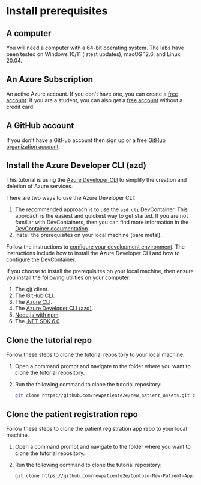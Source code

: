 # Install prerequisites

## A computer

You will need a computer with a 64-bit operating system. The labs have been tested on Windows 10/11 (latest updates), macOS 12.6, and Linux 20.04.

## An Azure Subscription

An active Azure account. If you don't have one, you can create a [free account](https://azure.microsoft.com/free/cognitive-services/). If you are a student, you can also get a [free account](https://azure.microsoft.com/free/students/) without a credit card.

## A GitHub account

If you don't have a GitHub account then sign up or a free [GitHub organization account](https://docs.github.com/get-started/signing-up-for-github/signing-up-for-a-new-github-account).

## Install the Azure Developer CLI (azd)

This tutorial is using the [Azure Developer CLI](https://learn.microsoft.com/azure/developer/azure-developer-cli/overview?tabs=nodejs) to simplify the creation and deletion of Azure services.

There are two ways to use the Azure Developer CLI:

1. The recommended approach is to use the `azd cli` DevContainer. This approach is the easiest and quickest way to get started. If you are not familiar with DevContainers, then you can find more information in the [DevContainer documentation](https://code.visualstudio.com/docs/remote/containers).
1. Install the prerequisites on your local machine (bare metal).

Follow the instructions to [configure your development environment](https://learn.microsoft.com/azure/developer/azure-developer-cli/get-started?tabs=devcontainer%2Clinuxmac&pivots=programming-language-nodejs#configure-your-development-environment). The instructions include how to install the Azure Developer CLI and how to configure the DevContainer.

If you choose to install the prerequisites on your local machine, then ensure you install the following utilities on your computer:

1. The [git](https://git-scm.com/) client.
1. The [GitHub CLI](https://github.com/cli/cli).
1. The [Azure CLI](https://learn.microsoft.com/cli/azure/install-azure-cli).
1. The [Azure Developer CLI (azd)](https://learn.microsoft.com/azure/developer/azure-developer-cli/get-started?tabs=bare-metal%2Clinuxmac&pivots=programming-language-csharp#prerequisites).
1. [Node.js with npm](https://nodejs.org/).
1. The [.NET SDK 6.0](https://dotnet.microsoft.com/download/dotnet/6.0)

## Clone the tutorial repo

Follow these steps to clone the tutorial repository to your local machine.

1. Open a command prompt and navigate to the folder where you want to clone the tutorial repository.
1. Run the following command to clone the tutorial repository:

    ```bash
    git clone https://github.com/newpatiente2e/new_patient_assets.git contoso_new_patient_assets
    ```

## Clone the patient registration repo

Follow these steps to clone the patient registration app repo to your local machine.

1. Open a command prompt and navigate to the folder where you want to clone the tutorial repository.
1. Run the following command to clone the tutorial repository:

    ```bash
    git clone https://github.com/newpatiente2e/Contoso-New-Patient-App.git contoso_new_patient_app
    ```
